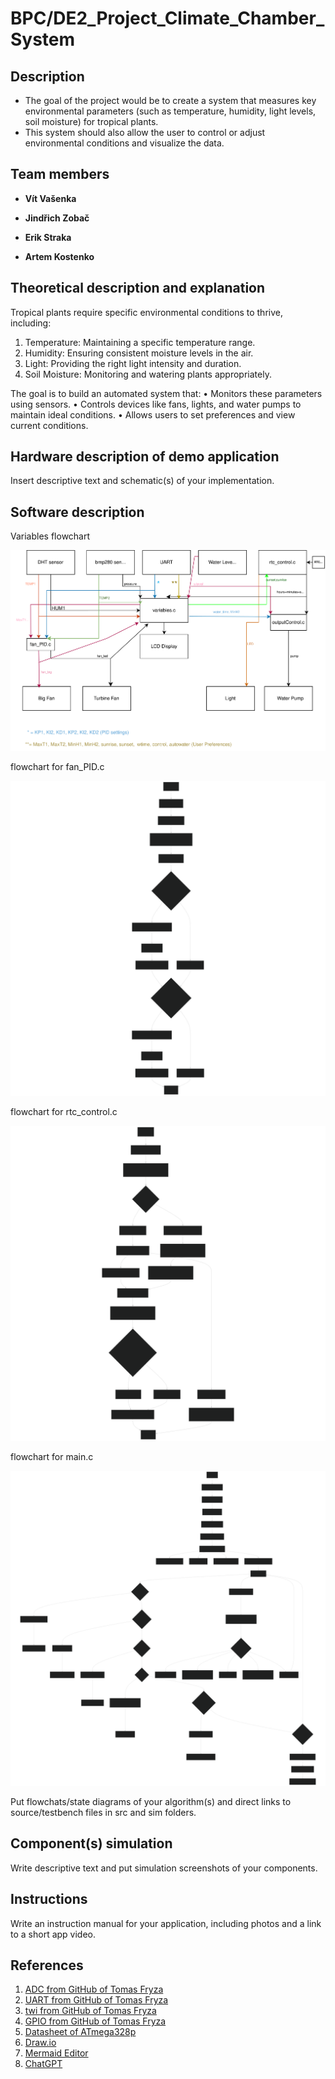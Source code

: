 # BPC/DE2_Project_Climate_Chamber_System

## Description
 - The goal of the project would be to create a system that measures key environmental parameters (such as temperature, humidity, light levels, soil moisture) for tropical plants.
 - This system should also allow the user to control or adjust environmental conditions and visualize the data.

## Team members

- **Vít Vašenka**


- **Jindřich Zobač**


- **Erik Straka**


- **Artem Kostenko**


## Theoretical description and explanation

Tropical plants require specific environmental conditions to thrive, including:

 1. Temperature: Maintaining a specific temperature range.
 2. Humidity: Ensuring consistent moisture levels in the air.
 3. Light: Providing the right light intensity and duration.
 4. Soil Moisture: Monitoring and watering plants appropriately.

The goal is to build an automated system that:
 • Monitors these parameters using sensors.
 • Controls devices like fans, lights, and water pumps to maintain ideal conditions.
 • Allows users to set preferences and view current conditions.


## Hardware description of demo application

Insert descriptive text and schematic(s) of your implementation.

## Software description
Variables flowchart

![flowchart_diagram](images/DE_2_diagram.svg)

flowchart for fan_PID.c

![fan_PID](images/fan_PID.svg)

flowchart for rtc_control.c

![rtc_control](images/rtc_control.svg)

flowchart for main.c

![rtc_control](images/main.svg)









Put flowchats/state diagrams of your algorithm(s) and direct links to source/testbench files in src and sim folders.

## Component(s) simulation

Write descriptive text and put simulation screenshots of your components.

## Instructions

Write an instruction manual for your application, including photos and a link to a short app video.

## References
1. [ADC from GitHub of Tomas Fryza](https://github.com/tomas-fryza/avr-course/tree/master/archive/labx-adc)
2. [UART from GitHub of Tomas Fryza](https://github.com/tomas-fryza/avr-course/tree/master/lab5-uart)
3. [twi from GitHub of Tomas Fryza](https://github.com/tomas-fryza/avr-course/tree/master/solutions/lab6-i2c-scan/lib/twi)
4. [GPIO from GitHub of Tomas Fryza](https://github.com/tomas-fryza/avr-course/tree/master/lab2-gpio)
5. [Datasheet of ATmega328p](https://www.microchip.com/en-us/product/ATmega328p)
6. [Draw.io](https://app.diagrams.net)
7. [Mermaid Editor](https://mermaid-js.github.io)
8. [ChatGPT](https://chatgpt.com)

